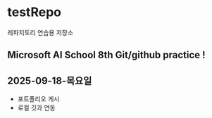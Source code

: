 # testRepo
레파지토리 연습용 저장소

## Microsoft AI School 8th Git/github practice !
## 2025-09-18-목요일

-  포트폴리오 게시
-   로컬 깃과 연동
